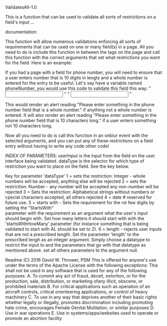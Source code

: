 ValidatesAll-1.0

This is a function that can be used to validate all sorts of restrictions on a field's input ...

documentation:

This function will allow numerous validations enforcing all sorts of requirements that can be used on one or many field(s) in a page. All you need to do is include this function in between the <script> and </script> tags on the page and call this function with the correct arguments that set what restrictions you want for the field. Here is an example:

If you had a page with a field for phone number, you will need to ensure that a user enters number that is 10 digits in lengts and a whole number is entered for the entry to be useful. Let's say have a variable named phoneNumber, you would use this code to validate this field this way:
" <input type="textbox" name="Phone" onblur="validateAll(this.value, 1, null, null, null, 'the phone number field')"> "
" <input type="textbox" name="Phone" onblur="validateAll(this.value, 6, null, null, 10, 'the phone number field')"> "
  
This would render an alert reading "Please enter something in the phone number field that is a whole number." if anything not a whole number is entered. It will also render an alert reading "Please enter something in the phone number field that is 10 characters long." if a user enters something not 10 characters long. 

Now all you need to do is call this function in an onblur event with the selected arguments, and you can put any of these restrictions on a field entry without having to write any code other code! 

INDEX OF PARAMETERS: 
userInput is the input from the field on the user interface being validated.
dataType is the selector for which type of restriction you want to place on the field. See the key below. 

Key for parameter 'dataType'
                1 = sets the restriction: Integer - whole numbers will be accepted, anything else will be rejected
                2 = sets the restriction: Number - any number will be accepted any non-number will be rejected
                3 = Sets the restriction: Alphabetical strings without numbers or cpecial characters accepted, all others 
                    rejected 
                4 = date   # reserved for future use.
                5 = starts with - Sets the requirement for the rst few digits by setting the "StartsWith"                   
                    parameter with the requirement as an argument what the user's input should begin with. Set how many letters 
                    it should start with with the 'startsWithHowMany' parameter (for instance something that is being 
                    validated to start with AL should be set to 2).
                6 = length - rejects user inputs that are not a prescribed length. Set the parameter 'length' to the prescribed 
                    lengh as an integer argument. Simply choose a datatype to restrict the input to and the parameters that go 
                    with that datatype as mentioned above. set all others parameters to the argument  null.


Readme
(C) 2016 David W. Thrower, PSM
This is offered for anyone's use under the terms of the Apache License with the following exceptions: 
This shall not be used in any software that is used for any of the following purposes:
A. To commit any act of fraud, deceit, extortion, or for the production, sale, distribution, or marketing ofany illicit, obscene, or prohibited materials
B. For critical applications such as operation of an aircraft controls, critical orienteering applications, or control of heavy machinery
C. To use in any way that deprives another of their basic rights whether legally or illegally, promotes discrimination including promoting hate crime, encourages Female Genital Mutilation, or similar purposes
D. Use in war operations 
E. Use in systems/apps/websites used to operate or promote an abortion facility  
